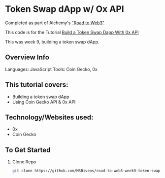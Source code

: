 # Token Swap dApp w/ Ox API

Completed as part of Alchemy's ["Road to Web3"](https://www.youtube.com/playlist?list=PLMj8NvODurfEYLsuiClgikZBGDfhwdcXF)

This code is for the Tutorial [Build a Token Swap Dapp With 0x API](https://www.youtube.com/watch?v=tVvZ1ivp4X0)

This was week 9, building a token swap dApp.

## Overview Info

Languages: JavaScript
Tools: Coin Gecko, 0x

## This tutorial covers:

- Building a token swap dApp
- Using Coin Gecko API & 0x API

## Technology/Websites used:

- 0x
- Coin Gecko

## To Get Started

1. Clone Repo
   ```sh
   git clone https://github.com/MSBivens/road-to-web3-week9-token-swap-0x
   ```
